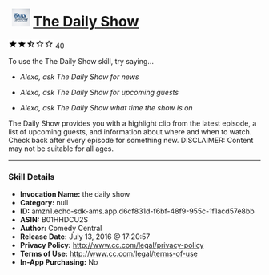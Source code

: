 # &nbsp;<img src="skill_icon" alt="The Daily Show icon" width="36"> [The Daily Show](http://alexa.amazon.com/#skills/amzn1.echo-sdk-ams.app.d6cf831d-f6bf-48f9-955c-1f1acd57e8bb)
![2.7 stars](../../images/ic_star_black_18dp_1x.png)![2.7 stars](../../images/ic_star_black_18dp_1x.png)![2.7 stars](../../images/ic_star_half_black_18dp_1x.png)![2.7 stars](../../images/ic_star_border_black_18dp_1x.png)![2.7 stars](../../images/ic_star_border_black_18dp_1x.png) 40

To use the The Daily Show skill, try saying...

* *Alexa, ask The Daily Show for news*

* *Alexa, ask The Daily Show for upcoming guests*

* *Alexa, ask The Daily Show what time the show is on*

The Daily Show provides you with a highlight clip from the latest episode, a list of upcoming guests, and information about where and when to watch. Check back after every episode for something new. DISCLAIMER: Content may not be suitable for all ages.

***

### Skill Details

* **Invocation Name:** the daily show
* **Category:** null
* **ID:** amzn1.echo-sdk-ams.app.d6cf831d-f6bf-48f9-955c-1f1acd57e8bb
* **ASIN:** B01HHDCU2S
* **Author:** Comedy Central
* **Release Date:** July 13, 2016 @ 17:20:57
* **Privacy Policy:** http://www.cc.com/legal/privacy-policy
* **Terms of Use:** http://www.cc.com/legal/terms-of-use
* **In-App Purchasing:** No

